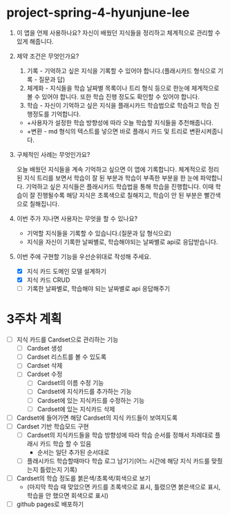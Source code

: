 # project-spring-4-hyunjune-lee

1. 이 앱을 언제 사용하나요? 자신이 배웠던 지식들을 정리하고 체계적으로 관리할 수 있게 해줍니다.


2. 제약 조건은 무엇인가요?
    1. 기록 - 기억하고 싶은 지식을 기록할 수 있어야 합니다.(플래시카드 형식으로 기록 - 질문과 답)
    2. 체계화 - 지식들을 학습 날짜별 목록이나 트리 형식 등으로 한눈에 체계적으로 볼 수 있어야 합니다. 또한 학습 진행 정도도 확인할 수 있어야 합니다.
    3. 학습 - 자신이 기억하고 싶은 지식을 플래시카드 학습법으로 학습하고 학습 진행정도를 기억합니다.

    - +사용자가 설정한 학습 방향성에 따라 오늘 학습할 지식들을 추천해줍니다.
    - +변환 - md 형식의 텍스트를 넣으면 바로 플래시 카드 및 트리로 변환시켜줍니다.


3. 구체적인 사례는 무엇인가요?

   오늘 배웠던 지식들을 계속 기억하고 싶으면 이 앱에 기록합니다. 체계적으로 정리된 지식 트리를 보면서 학습이 잘 된 부분과 학습이 부족한 부분을 한 눈에 파악합니다. 기억하고 싶은 지식들은 플래시카드 학습법을
   통해 학습을 진행합니다. 이때 학습이 잘 진행될수록 해당 지식은 초록색으로 칠해지고, 학습이 안 된 부분은 빨간색으로 칠해집니다.


4. 이번 주가 지나면 사용자는 무엇을 할 수 있나요?

    - 기억할 지식들을 기록할 수 있습니다.(질문과 답 형식으로)
    - 지식을 자신이 기록한 날짜별로, 학습해야되는 날짜별로 api로 응답받습니다.


5. 이번 주에 구현할 기능을 우선순위대로 작성해 주세요.
    - [X]  지식 카드 도메인 모델 설계하기
    - [X]  지식 카드 CRUD
    - [ ]  기록한 날짜별로, 학습해야 되는 날짜별로 api 응답해주기

# 3주차 계획

- [ ] 지식 카드를 Cardset으로 관리하는 기능
    - [ ] Cardset 생성
    - [ ] Cardset 리스트를 볼 수 있도록
    - [ ] Cardset 삭제
    - [ ] Cardset 수정
        - [ ] Cardset의 이름 수정 기능
        - [ ] Cardset에 지식카드를 추가하는 기능
        - [ ] Cardset에 있는 지식카드를 수정하는 기능
        - [ ] Cardset에 있는 지식카드 삭제
- [ ] Cardset에 들어가면 해당 Cardset의 지식 카드들이 보여지도록
- [ ] Cardset 기반 학습모드 구현
    - [ ] Cardset의 지식카드들을 학습 방향성에 따라 학습 순서를 정해서 차례대로 플래시 카드 학습 할 수 있음
        - 순서는 일단 추가된 순서대로
    - [ ] 플래시카드 학습할때마다 학습 로그 남기기(어느 시간에 해당 지식 카드를 맞췄는지 틀렸는지 기록)
- [ ] Cardset의 학습 정도를 붉은색/초록색/회색으로 보기
    - (마지막 학습 때 맞았으면 카드를 초록색으로 표시, 틀렸으면 붉은색으로 표시, 학습을 안 했으면 회색으로 표시)
- [ ] github pages로 배포하기
